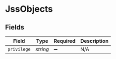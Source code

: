 # JssObjects


## Fields

| Field              | Type               | Required           | Description        |
| ------------------ | ------------------ | ------------------ | ------------------ |
| `privilege`        | *string*           | :heavy_minus_sign: | N/A                |